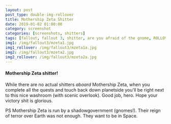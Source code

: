 ```yaml
---
layout: post
post_type: double-img-rollover
title: Mothership Zeta Shitter
date: 2019-01-02 01:00:00
category: screenshot
categories: [screenshots, shitters]
tags: [fallout, fallout 3, shitter, are you afraid of the gnome, ROLLOVER]
img1: /img/fallout3/mzeta1.jpg
img1_rollover: /img/fallout3/mzeta1a.jpg
img2: /img/fallout3/mzeta2.jpg
img2_rollover: /img/fallout3/mzeta2a.jpg
---
```

#### Mothership Zeta shitter!

While there are no actual shitters *aboard* Mothership Zeta, when you complete all the quests and touch back down planetside you'll be right next to this nice washroom (with scenic overlook). Good job, hero. Hope your victory shit is glorious.

PS Mothership Zeta is run by a shadowgovernment (gnomes!). Their reign of terror over Earth was not enough. They want to be in Space.
